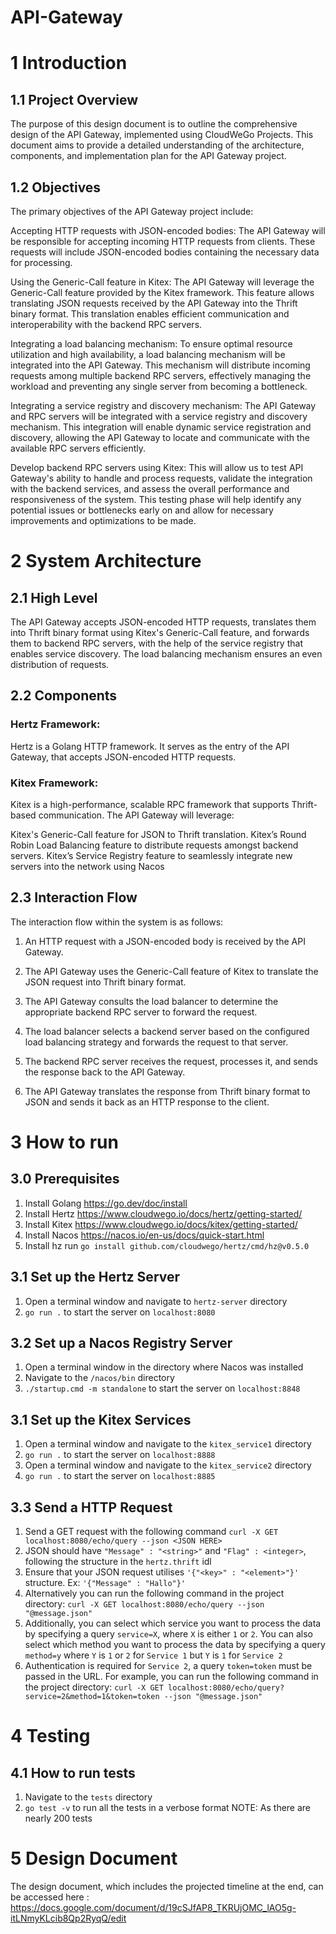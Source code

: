 # API-Gateway

# 1 	Introduction

## 1.1 Project Overview

The purpose of this design document is to outline the comprehensive design of the API Gateway, implemented using CloudWeGo Projects. This document aims to provide a detailed understanding of the architecture, components, and implementation plan for the API Gateway project.

## 1.2 Objectives

The primary objectives of the API Gateway project include:

Accepting HTTP requests with JSON-encoded bodies: The API Gateway will be responsible for accepting incoming HTTP requests from clients. These requests will include JSON-encoded bodies containing the necessary data for processing.

Using the Generic-Call feature in Kitex: The API Gateway will leverage the Generic-Call feature provided by the Kitex framework. This feature allows translating JSON requests received by the API Gateway into the Thrift binary format. This translation enables efficient communication and interoperability with the backend RPC servers.

Integrating a load balancing mechanism: To ensure optimal resource utilization and high availability, a load balancing mechanism will be integrated into the API Gateway. This mechanism will distribute incoming requests among multiple backend RPC servers, effectively managing the workload and preventing any single server from becoming a bottleneck.

Integrating a service registry and discovery mechanism: The API Gateway and RPC servers will be integrated with a service registry and discovery mechanism. This integration will enable dynamic service registration and discovery, allowing the API Gateway to locate and communicate with the available RPC servers efficiently.

Develop backend RPC servers using Kitex: This will allow us to test API Gateway's ability to handle and process requests, validate the integration with the backend services, and assess the overall performance and responsiveness of the system. This testing phase will help identify any potential issues or bottlenecks early on and allow for necessary improvements and optimizations to be made.



# 2 System Architecture

## 2.1 High Level
The API Gateway accepts JSON-encoded HTTP requests, translates them into Thrift binary format using Kitex's Generic-Call feature, and forwards them to backend RPC servers, with the help  of the service registry that enables service discovery. The load balancing mechanism ensures an even distribution of requests.

## 2.2 Components

### Hertz Framework: 
Hertz is a Golang HTTP framework. It serves as the entry of the API Gateway, that accepts JSON-encoded HTTP requests.

### Kitex Framework:
Kitex is a high-performance, scalable RPC framework that supports Thrift-based communication. The API Gateway will leverage:

Kitex's Generic-Call feature for JSON to Thrift translation. 
Kitex’s Round Robin Load Balancing feature to distribute requests amongst backend servers. 
Kitex’s Service Registry feature to seamlessly integrate new servers into the network using Nacos

## 2.3 Interaction Flow

The interaction flow within the system is as follows:

1. An HTTP request with a JSON-encoded body is received by the API Gateway.

2. The API Gateway uses the Generic-Call feature of Kitex to translate the JSON request into Thrift binary format.

3. The API Gateway consults the load balancer to determine the appropriate backend RPC server to forward the request.

4. The load balancer selects a backend server based on the configured load balancing strategy and forwards the request to that server.

5. The backend RPC server receives the request, processes it, and sends the response back to the API Gateway.

6. The API Gateway translates the response from Thrift binary format to JSON and sends it back as an HTTP response to the client.



# 3 How to run 

## 3.0 Prerequisites
1) Install Golang https://go.dev/doc/install
2) Install Hertz https://www.cloudwego.io/docs/hertz/getting-started/
3) Install Kitex https://www.cloudwego.io/docs/kitex/getting-started/
4) Install Nacos https://nacos.io/en-us/docs/quick-start.html
5) Install hz run `go install github.com/cloudwego/hertz/cmd/hz@v0.5.0`


## 3.1 Set up the Hertz Server
1) Open a terminal window and navigate to `hertz-server` directory
2) `go run .` to start the server on `localhost:8080`

## 3.2 Set up a Nacos Registry Server
1) Open a terminal window in the directory where Nacos was installed
2) Navigate to the `/nacos/bin` directory
3) `./startup.cmd -m standalone` to start the server on `localhost:8848`

## 3.1 Set up the Kitex Services
1) Open a terminal window and navigate to the `kitex_service1` directory
2) `go run .` to start the server on `localhost:8888`
1) Open a terminal window and navigate to the `kitex_service2` directory
2) `go run .` to start the server on `localhost:8885`

## 3.3 Send a HTTP Request
1) Send a GET request with the following command `curl -X GET localhost:8080/echo/query --json <JSON HERE>`
2) JSON should have `"Message" : "<string>"` and `"Flag" : <integer>`, following the structure in the `hertz.thrift` idl
3) Ensure that your JSON request utilises `'{"<key>" : "<element>"}'` structure. Ex: `'{"Message" : "Hallo"}'`
4) Alternatively you can run the following command in the project directory: `curl -X GET localhost:8080/echo/query --json "@message.json"`
5) Additionally, you can select which service you want to process the data by specifying a query `service=X`, where `X` is either `1` or `2`. You can also select which method you want to process the data by specifying a query `method=y` where `Y` is `1` or `2` for `Service 1` but `Y` is `1` for `Service 2`
6) Authentication is required for `Service 2`, a query `token=token` must be passed in the URL. For example, you can run the following command in the project directory: `curl -X GET localhost:8080/echo/query?service=2&method=1&token=token --json "@message.json"`


# 4 Testing

## 4.1 How to run tests
1) Navigate to the `tests` directory
2) `go test -v` to run all the tests in a verbose format
NOTE: As there are nearly 200 tests

# 5 Design Document
The design document, which includes the projected timeline at the end, can be accessed here : 
https://docs.google.com/document/d/19cSJfAP8_TKRUjOMC_lAO5g-itLNmyKLcib8Qp2RyqQ/edit
